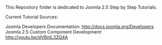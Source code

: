 This Repository folder is dedicated to Joomla 2.5 Step by Step Tutorials. 

Current Tutorial Sources:

Joomla Developers Documentation: http://docs.joomla.org/Developers
Joomla 2.5 Custom Component Development: http://youtu.be/dVBnlL3ZQ4A